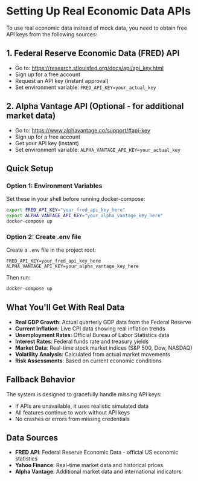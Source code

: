 # Setting Up Real Economic Data APIs

To use real economic data instead of mock data, you need to obtain free API keys from the following sources:

## 1. Federal Reserve Economic Data (FRED) API
- Go to: https://research.stlouisfed.org/docs/api/api_key.html
- Sign up for a free account
- Request an API key (instant approval)
- Set environment variable: `FRED_API_KEY=your_actual_key`

## 2. Alpha Vantage API (Optional - for additional market data)
- Go to: https://www.alphavantage.co/support/#api-key
- Sign up for a free account 
- Get your API key (instant)
- Set environment variable: `ALPHA_VANTAGE_API_KEY=your_actual_key`

## Quick Setup

### Option 1: Environment Variables
Set these in your shell before running docker-compose:
```bash
export FRED_API_KEY="your_fred_api_key_here"
export ALPHA_VANTAGE_API_KEY="your_alpha_vantage_key_here"
docker-compose up
```

### Option 2: Create .env file
Create a `.env` file in the project root:
```
FRED_API_KEY=your_fred_api_key_here
ALPHA_VANTAGE_API_KEY=your_alpha_vantage_key_here
```

Then run:
```bash
docker-compose up
```

## What You'll Get With Real Data

- **Real GDP Growth**: Actual quarterly GDP data from the Federal Reserve
- **Current Inflation**: Live CPI data showing real inflation trends
- **Unemployment Rates**: Official Bureau of Labor Statistics data
- **Interest Rates**: Federal funds rate and treasury yields
- **Market Data**: Real-time stock market indices (S&P 500, Dow, NASDAQ)
- **Volatility Analysis**: Calculated from actual market movements
- **Risk Assessments**: Based on current economic conditions

## Fallback Behavior

The system is designed to gracefully handle missing API keys:
- If APIs are unavailable, it uses realistic simulated data
- All features continue to work without API keys
- No crashes or errors from missing credentials

## Data Sources

- **FRED API**: Federal Reserve Economic Data - official US economic statistics
- **Yahoo Finance**: Real-time market data and historical prices  
- **Alpha Vantage**: Additional market data and international indicators 